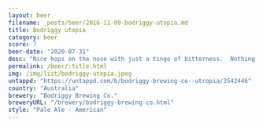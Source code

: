 ```yaml
---
layout: beer
filename: _posts/beer/2016-11-09-bodriggy-utopia.md
title: Bodriggy utopia
category: beer
score: 7
beer-date: "2020-07-31"
desc: "Nice hops on the nose with just a tinge of bitterness.  Nothing to win me over but a solid drink"
permalink: /beer/:title.html
img: /img/list/bodriggy-utopia.jpeg
untappd: "https://untappd.com/b/bodriggy-brewing-co--utropia/3542446"
country: "Australia"
brewery: "Bodriggy Brewing Co."
breweryURL: "/brewery/bodriggy-brewing-co.html"
style: "Pale Ale - American"
---
```

